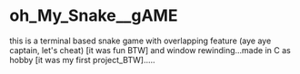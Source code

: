 # oh_My_Snake__gAME
this is a terminal based snake game with overlapping feature (aye aye captain, let's cheat) [it was fun BTW] and window rewinding...made in C as hobby [it was my first project_BTW].....

